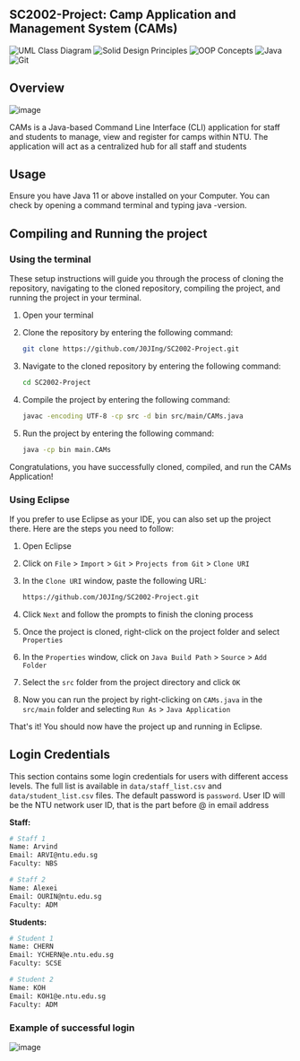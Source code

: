 ## SC2002-Project: Camp Application and Management System (CAMs)

![UML Class Diagram](https://img.shields.io/badge/UML%20Class%20Diagram-1976D2?style=for-the-badge&logoColor=white)
![Solid Design Principles](https://img.shields.io/badge/SOLID%20Design%20Principles-C71A36?style=for-the-badge&logoColor=white)
![OOP Concepts](https://img.shields.io/badge/OOP%20Concepts-C71A36?style=for-the-badge&logoColor=white)
![Java](https://img.shields.io/badge/java-%23ED8B00.svg?style=for-the-badge&logo=java&logoColor=white)
![Git](https://img.shields.io/badge/git-%23F05033.svg?style=for-the-badge&logo=git&logoColor=white)

## Overview 

![image](https://github.com/J0JIng/SC2002-Project/assets/111691710/a532c631-bd91-4bbd-b0d2-58ab7e92f2a2)


CAMs is a Java-based Command Line Interface (CLI) application for staff and students to manage, view and register for camps within NTU. The application will act as a centralized hub for all staff and students

## Usage

Ensure you have Java 11 or above installed on your Computer. You can check by opening a command terminal and typing java -version.

## Compiling and Running the project
### Using the terminal

These setup instructions will guide you through the process of cloning the repository, navigating to the cloned repository, compiling the project, and running the project in your terminal.

1. Open your terminal

2. Clone the repository by entering the following command:

   ```bash
   git clone https://github.com/J0JIng/SC2002-Project.git
   
   ```

3. Navigate to the cloned repository by entering the following command:

   ```bash
   cd SC2002-Project
   ```

4. Compile the project by entering the following command:

   ```bash
   javac -encoding UTF-8 -cp src -d bin src/main/CAMs.java
   ```

5. Run the project by entering the following command:

   ```bash
   java -cp bin main.CAMs
   ```

Congratulations, you have successfully cloned, compiled, and run the CAMs Application!

### Using Eclipse

If you prefer to use Eclipse as your IDE, you can also set up the project there. Here are the steps you need to follow:

1. Open Eclipse
2. Click on `File` > `Import` > `Git` > `Projects from Git` > `Clone URI`
3. In the `Clone URI` window, paste the following URL:

   ```bash
   https://github.com/J0JIng/SC2002-Project.git
   ```

4. Click `Next` and follow the prompts to finish the cloning process
5. Once the project is cloned, right-click on the project folder and select `Properties`
6. In the `Properties` window, click on `Java Build Path` > `Source` > `Add Folder`
7. Select the `src` folder from the project directory and click `OK`
8. Now you can run the project by right-clicking on `CAMs.java` in the `src/main` folder and selecting `Run As` > `Java Application`

That's it! You should now have the project up and running in Eclipse.

## Login Credentials

This section contains some login credentials for users with different access levels. The full list is available in `data/staff_list.csv` and `data/student_list.csv` files. The default password is `password`.
User ID will be the NTU network user ID, that is the part before @ in email address

**Staff:**

```bash
# Staff 1
Name: Arvind
Email: ARVI@ntu.edu.sg
Faculty: NBS

# Staff 2
Name: Alexei
Email: OURIN@ntu.edu.sg
Faculty: ADM
```

**Students:**

```bash
# Student 1
Name: CHERN
Email: YCHERN@e.ntu.edu.sg
Faculty: SCSE

# Student 2
Name: KOH
Email: KOH1@e.ntu.edu.sg
Faculty: ADM
```

### Example of successful login

![image](https://github.com/J0JIng/SC2002-Project/assets/111691710/8d842779-7431-46cf-b928-15563c463508)
